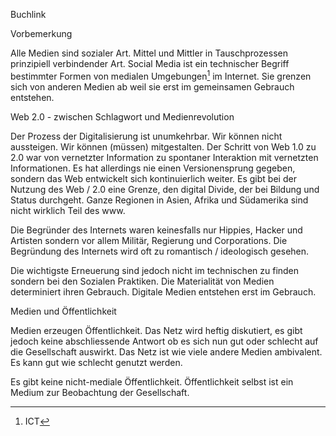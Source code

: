 Buchlink

Vorbemerkung

Alle Medien sind sozialer Art. Mittel und Mittler in Tauschprozessen prinzipiell verbindender Art. Social Media ist ein technischer Begriff bestimmter Formen von medialen Umgebungen[^1] im Internet. Sie grenzen sich von anderen Medien ab weil sie erst im gemeinsamen Gebrauch entstehen.

Web 2.0 - zwischen Schlagwort und Medienrevolution

Der Prozess der Digitalisierung ist unumkehrbar. Wir können nicht aussteigen. Wir können (müssen) mitgestalten. Der Schritt von Web 1.0 zu 2.0 war von vernetzter Information zu spontaner Interaktion mit vernetzten Informationen. Es hat allerdings nie einen Versionensprung gegeben, sondern das Web entwickelt sich kontinuierlich weiter. Es gibt bei der Nutzung des Web / 2.0 eine Grenze, den digital Divide, der bei Bildung und Status durchgeht. Ganze Regionen in Asien, Afrika und Südamerika sind nicht wirklich Teil des www.

Die Begründer des Internets waren keinesfalls nur Hippies, Hacker und Artisten sondern vor allem Militär, Regierung und Corporations. Die Begründung des Internets wird oft zu romantisch / ideologisch gesehen.

Die wichtigste Erneuerung sind jedoch nicht im technischen zu finden sondern bei den Sozialen Praktiken. Die Materialität von Medien determiniert ihren Gebrauch. Digitale Medien entstehen erst im Gebrauch.

Medien und Öffentlichkeit

Medien erzeugen Öffentlichkeit. Das Netz wird heftig diskutiert, es gibt jedoch keine abschliessende Antwort ob es sich nun gut oder schlecht auf die Gesellschaft auswirkt. Das Netz ist wie viele andere Medien ambivalent. Es kann gut wie schlecht genutzt werden.

Es gibt keine nicht-mediale Öffentlichkeit. Öffentlichkeit selbst ist ein Medium zur Beobachtung der Gesellschaft.

[^1]: ICT
